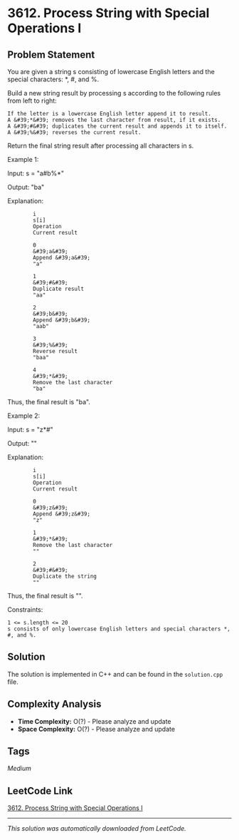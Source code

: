 # 3612. Process String with Special Operations I

## Problem Statement

You are given a string s consisting of lowercase English letters and the special characters: *, #, and %.

Build a new string result by processing s according to the following rules from left to right:

	If the letter is a lowercase English letter append it to result.
	A &#39;*&#39; removes the last character from result, if it exists.
	A &#39;#&#39; duplicates the current result and appends it to itself.
	A &#39;%&#39; reverses the current result.

Return the final string result after processing all characters in s.

Example 1:

Input: s = "a#b%*"

Output: "ba"

Explanation:

			i
			s[i]
			Operation
			Current result

			0
			&#39;a&#39;
			Append &#39;a&#39;
			"a"

			1
			&#39;#&#39;
			Duplicate result
			"aa"

			2
			&#39;b&#39;
			Append &#39;b&#39;
			"aab"

			3
			&#39;%&#39;
			Reverse result
			"baa"

			4
			&#39;*&#39;
			Remove the last character
			"ba"

Thus, the final result is "ba".

Example 2:

Input: s = "z*#"

Output: ""

Explanation:

			i
			s[i]
			Operation
			Current result

			0
			&#39;z&#39;
			Append &#39;z&#39;
			"z"

			1
			&#39;*&#39;
			Remove the last character
			""

			2
			&#39;#&#39;
			Duplicate the string
			""

Thus, the final result is "".

Constraints:

	1 <= s.length <= 20
	s consists of only lowercase English letters and special characters *, #, and %.

## Solution

The solution is implemented in C++ and can be found in the `solution.cpp` file.

## Complexity Analysis

- **Time Complexity:** O(?) - Please analyze and update
- **Space Complexity:** O(?) - Please analyze and update

## Tags

*Medium*

## LeetCode Link

[3612. Process String with Special Operations I](https://leetcode.com/problems/process-string-with-special-operations-i/)

---

*This solution was automatically downloaded from LeetCode.*
